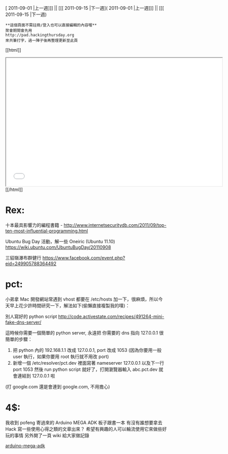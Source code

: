 [ 2011-09-01 |上一週]]] || [[[ 2011-09-15 |下一週]( 2011-09-01 |上一週]]] || [[[ 2011-09-15 |下一週)




    **這個頁面不需註冊/登入也可以直接編輯的內容喔**
    聚會期間會先用 
    http://pad.hackingthursday.org
    來共筆打字，過一陣子後再整理更新至此頁



[[html]]
<iframe src='<http://pad.hackingthursday.org>  ?showControls=true&showChat=true&showLineNumbers=true&useMonospaceFont=false' width=675 height=400></iframe>
[[/html]]

# Rex:

十本最具影響力的編程書籍 - <http://www.internetsecuritydb.com/2011/09/top-ten-most-influential-programming.html>  

Ubuntu Bug Day 活動，解一些 Oneiric (Ubuntu 11.10) 
<https://wiki.ubuntu.com/UbuntuBugDay/20110908>  


三貂嶺瀑布群健行
<https://www.facebook.com/event.php?eid=249905788364492>  

# pct:

小弟拿 Mac 開發網站常遇到 vhost 都要在 /etc/hosts 加一下，很麻煩，所以今天早上花少許時間研究一下，解法如下(偷懶直接複製我的噗)：

別人寫好的 python script 
<http://code.activestate.com/recipes/491264-mini-fake-dns-server/>  

這時候你需要一個簡單的 python server, 永遠把 你需要的 dns 指向 127.0.0.1 很簡單的步驟：

1. 把 python 內的 192.168.1.1 改成 127.0.0.1, port 改成 1053 (因為你要用一般 user 執行，如果你要用 root 執行就不用改 port)
2. 新增一個 /etc/resolver/pct.dev 裡面寫著 nameserver 127.0.0.1 以及下一行 port 1053
然後 run python script 就好了，打開瀏覽器輸入 abc.pct.dev 就會連結到 127.0.0.1 啦

(打 google.com 還是會連到 google.com, 不用擔心)

# 4$:


我收到 pofeng 寄過來的 Arduino MEGA ADK 板子跟書一本
有沒有誰想要拿去 Hack 寫一些使用心得之類的文章出來？
希望有興趣的人可以輪流使用它來做些好玩的事情
另外開了一頁 wiki 給大家做記錄

[ arduino-mega-adk ]( arduino-mega-adk )